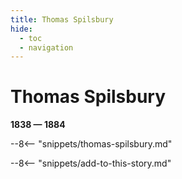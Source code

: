 ```yaml
---
title: Thomas Spilsbury 
hide:
  - toc
  - navigation 
---
```


# Thomas Spilsbury 

**1838 — 1884**

--8<-- "snippets/thomas-spilsbury.md"

--8<-- "snippets/add-to-this-story.md"